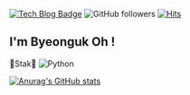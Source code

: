 [![Tech Blog Badge](http://img.shields.io/badge/-Tech%20blog-black?style=flat-square&logo=github&link=https://zzsza.github.io/)](https://ohby00.github.io/)
![GitHub followers](https://img.shields.io/github/followers/ohby00?style=social)
[![Hits](https://hits.seeyoufarm.com/api/count/incr/badge.svg?url=https%3A%2F%2Fgithub.com%2Fohby00&count_bg=%2379C83D&title_bg=%23555555&icon=mailchimp.svg&icon_color=%23E7E7E7&title=hits&edge_flat=false)](https://hits.seeyoufarm.com)
## I'm Byeonguk Oh ! 
🐹Stak🐹
<img alt="Python" src ="https://img.shields.io/badge/Python-3776AB.svg?&style=for-the-badge&logo=Python&logoColor=white"/>

[![Anurag's GitHub stats](https://github-readme-stats.vercel.app/api?username=ohby00)](https://github.com/anuraghazra/github-readme-stats)

